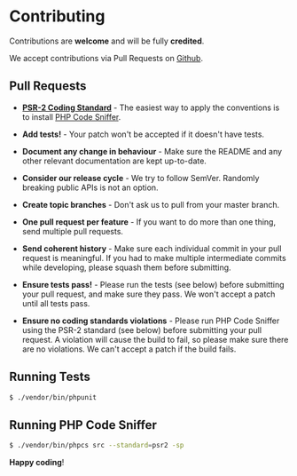 # Contributing

Contributions are **welcome** and will be fully **credited**.

We accept contributions via Pull Requests on [Github](https://github.com/flipboxfactory/craft-interval).


## Pull Requests

- **[PSR-2 Coding Standard](https://github.com/php-fig/fig-standards/blob/master/accepted/PSR-2-coding-style-guide.md)** - The easiest way to apply the conventions is to install [PHP Code Sniffer](http://pear.php.net/package/PHP_CodeSniffer).

- **Add tests!** - Your patch won't be accepted if it doesn't have tests.

- **Document any change in behaviour** - Make sure the README and any other relevant documentation are kept up-to-date.

- **Consider our release cycle** - We try to follow SemVer. Randomly breaking public APIs is not an option.

- **Create topic branches** - Don't ask us to pull from your master branch.

- **One pull request per feature** - If you want to do more than one thing, send multiple pull requests.

- **Send coherent history** - Make sure each individual commit in your pull request is meaningful. If you had to make multiple intermediate commits while developing, please squash them before submitting.

- **Ensure tests pass!** - Please run the tests (see below) before submitting your pull request, and make sure they pass. We won't accept a patch until all tests pass.

- **Ensure no coding standards violations** - Please run PHP Code Sniffer using the PSR-2 standard (see below) before submitting your pull request. A violation will cause the build to fail, so please make sure there are no violations. We can't accept a patch if the build fails.


## Running Tests

``` bash
$ ./vendor/bin/phpunit
```


## Running PHP Code Sniffer

``` bash
$ ./vendor/bin/phpcs src --standard=psr2 -sp
```

**Happy coding**!
